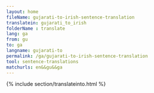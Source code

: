 ```yaml
---
layout: home
fileName: gujarati-to-irish-sentence-translation
translatein: gujarati_to_irish
folderName : translate
lang: ga
from: gu
to: ga
langname: gujarati-to
permalink: /ga/gujarati-to-irish-sentence-translation
tool: sentence-translations
matchurls: en&&gu&&ga
---
```

{% include section/translateinto.html %}
